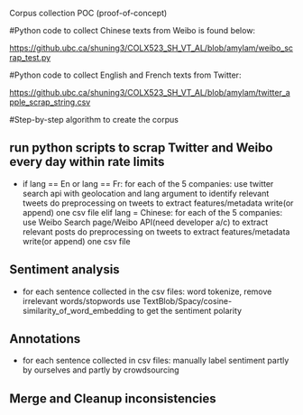 Corpus collection POC (proof-of-concept)

#Python code to collect Chinese texts from Weibo is found below:

https://github.ubc.ca/shuning3/COLX523_SH_VT_AL/blob/amylam/weibo_scrap_test.py

#Python code to collect English and French texts from Twitter: 

https://github.ubc.ca/shuning3/COLX523_SH_VT_AL/blob/amylam/twitter_apple_scrap_string.csv

#Step-by-step algorithm to create the corpus

## run python scripts to scrap Twitter and Weibo every day within rate limits
- if lang == En or lang == Fr:
      for each of the 5 companies:
             use twitter search api with geolocation and lang argument to identify relevant tweets
             do preprocessing on tweets to extract features/metadata 
             write(or append) one csv file 
  elif lang = Chinese:
            for each of the 5 companies:
             use Weibo Search page/Weibo API(need developer a/c) to extract relevant posts
             do preprocessing on tweets to extract features/metadata 
             write(or append) one csv file 

## Sentiment analysis
- for each sentence collected in the csv files:
       word tokenize, remove irrelevant words/stopwords
       use TextBlob/Spacy/cosine-similarity_of_word_embedding to get the sentiment polarity

## Annotations
- for each sentence collected in csv files:
      manually label sentiment partly by ourselves and partly by crowdsourcing

## Merge and Cleanup inconsistencies
